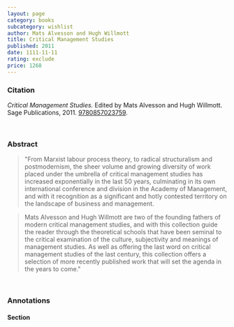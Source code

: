```yaml
---
layout: page
category: books
subcategory: wishlist
author: Mats Alvesson and Hugh Willmott
title: Critical Management Studies
published: 2011
date: 1111-11-11
rating: exclude
price: 1268
---
```


### Citation

*Critical Management Studies.* Edited by Mats Alvesson and Hugh Willmott. Sage Publications, 2011. [9780857023759](https://uk.sagepub.com/en-gb/eur/critical-management-studies/book235372).

<br>

### Abstract

> "From Marxist labour process theory, to radical structuralism and postmodernism, the sheer volume and growing diversity of work placed under the umbrella of critical management studies has increased exponentially in the last 50 years, culminating in its own international conference and division in the Academy of Management, and with it recognition as a significant and hotly contested territory on the landscape of business and management.

> Mats Alvesson and Hugh Willmott are two of the founding fathers of modern critical management studies, and with this collection guide the reader through the theoretical schools that have been seminal to the critical examination of the culture, subjectivity and meanings of management studies. As well as offering the last word on critical management studies of the last century, this collection offers a selection of more recently published work that will set the agenda in the years to come."

<br>

### Annotations

#### Section

<br>
